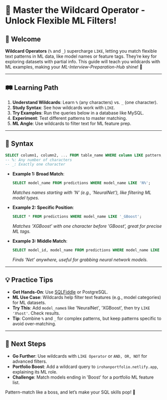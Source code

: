# 🎉 Master the Wildcard Operator - Unlock Flexible ML Filters!

## 🌟 Welcome

**Wildcard Operators** (`%` and `_`) supercharge `LIKE`, letting you match flexible text patterns in ML data, like model names or feature tags. They’re key for exploring datasets with partial info. This guide will teach you wildcards with ML examples, making your *ML-Interview-Preparation-Hub* shine! 🚀

---

## 🛤️ Learning Path

1. **Understand Wildcards**: Learn `%` (any characters) vs. `_` (one character).
2. **Study Syntax**: See how wildcards work with `LIKE`.
3. **Try Examples**: Run the queries below in a database like MySQL.
4. **Experiment**: Test different patterns to master matching.
5. **ML Angle**: Use wildcards to filter text for ML feature prep.

---

## 📜 Syntax

```sql
SELECT column1, column2, ... FROM table_name WHERE column LIKE pattern;
-- %: Any number of characters
-- _: Exactly one character
```

- **Example 1: Broad Match**:
  ```sql
  SELECT model_name FROM predictions WHERE model_name LIKE 'N%';
  ```
  *Matches names starting with 'N' (e.g., 'NeuralNet'), like filtering ML model types.*

- **Example 2: Specific Position**:
  ```sql
  SELECT * FROM predictions WHERE model_name LIKE '_GBoost';
  ```
  *Matches 'XGBoost' with one character before 'GBoost', great for precise ML tags.*

- **Example 3: Middle Match**:
  ```sql
  SELECT model_id, model_name FROM predictions WHERE model_name LIKE '%Net%';
  ```
  *Finds 'Net' anywhere, useful for grabbing neural network models.*

---

## 💡 Practice Tips

- **Get Hands-On**: Use [SQLFiddle](http://sqlfiddle.com) or PostgreSQL.
- **ML Use Case**: Wildcards help filter text features (e.g., model categories) for ML datasets.
- **Try This**: Add `model_name`s like 'NeuralNet', 'XGBoost', then try `LIKE 'X%ost'`. Check results.
- **Tip**: Combine `%` and `_` for complex patterns, but keep patterns specific to avoid over-matching.

---

## 🚀 Next Steps

- **Go Further**: Use wildcards with `LIKE Operator` or `AND, OR, NOT` for advanced filters.
- **Portfolio Boost**: Add a wildcard query to `irohanportfolio.netlify.app`, explaining its ML role.
- **Challenge**: Match models ending in 'Boost' for a portfolio ML feature list.

Pattern-match like a boss, and let’s make your SQL skills pop! 🌟